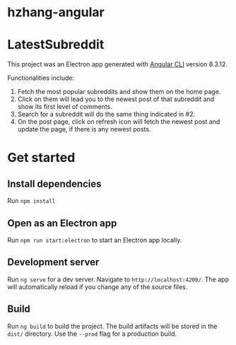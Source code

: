 # hzhang-angular

# LatestSubreddit

This project was an Electron app generated with [Angular CLI](https://github.com/angular/angular-cli) version 8.3.12.

Functionalities include: 
1. Fetch the most popular subreddits and show them on the home page. 
2. Click on them will lead you to the newest post of that subreddit and show its first level of comments.
3. Search for a subreddit will do the same thing indicated in #2.
4. On the post page, click on refresh icon will fetch the newest post and update the page, if there is any newest posts.

# Get started

## Install dependencies

Run `npm install`

## Open as an Electron app

Run `npm run start:electron` to start an Electron app locally. 

## Development server

Run `ng serve` for a dev server. Navigate to `http://localhost:4200/`. The app will automatically reload if you change any of the source files.

## Build

Run `ng build` to build the project. The build artifacts will be stored in the `dist/` directory. Use the `--prod` flag for a production build.

